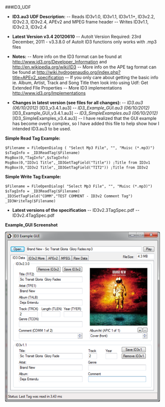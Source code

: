 ###ID3_UDF

- **ID3.au3 UDF Description:**<Enter>
-- Reads ID3v1.0, ID3v1.1, ID3v1.1+, ID3v2.2, ID3v2.3, ID3v2.4, APEv2 and MPEG frame header<Enter>
-- Writes ID3v1.1, ID3v2.3, ID3v2.4

- **Latest Version v3.4 20120610**<Enter>
-- AutoIt Version Required: 23rd December, 2011 - v3.3.8.0 of AutoIt ID3 functions only works with .mp3 files

- **Notes:**<Enter>
-- More info on the ID3 format can be found at http://www.id3.org/Developer_Information and http://en.wikipedia.org/wiki/ID3
-- More info on the APE tag format can be found at http://wiki.hydrogenaudio.org/index.php?title=APEv2_specification
-- If you only care about getting the basic info ie. Album, Artist, Track and Song Title then look into using Udf: Get Extended FIle Properties
-- More ID3 implementations http://www.id3.org/Implementations

- **Changes in latest version (see files for all changes):**<Enter>
-- *ID3.au3 (06/10/2012)* [ID3_v3.4.1.au3]
-- *ID3_Example_GUI.au3 (06/10/2012)* [ID3_Example_GUI_v3.4.1.au3]
-- *ID3_SimpleExamples.au3 (06/10/2012)* [ID3_SimpleExamples_v3.4.au3]
 -- I have realized that the GUI example has become overly complex, so I have added this file to help show how I intended ID3.au3   to be used.
  

**Simple Read Tag Example:**
```AutoIt
$Filename = FileOpenDialog ( "Select Mp3 File", "", "Muisc (*.mp3)")
$sTagInfo = _ID3ReadTag($Filename)
MsgBox(0,"TagInfo",$sTagInfo)
MsgBox(0,"ID3v1 Title",_ID3GetTagField("Title")) ;Title from ID3v1
MsgBox(0,"ID3v2 Title",_ID3GetTagField("TIT2")) ;Title from ID3v2
```

**Simple Write Tag Example:**
```AutoIt
$Filename = FileOpenDialog( "Select Mp3 File", "", "Muisc (*.mp3)")
$sTagInfo = _ID3ReadTag($Filename)
_ID3SetTagField("COMM","TEST COMMENT - ID3v2 Comment Tag")
_ID3WriteTag($Filename)
```
  
  
- **Latest versions of the specification**<Enter>
-- ID3v2.3TagSpec.pdf<Enter>
-- ID3v2.4TagSpec.pdf

**Example_GUI Screenshot**

![Screenshot](images/screenshot_main.png)


